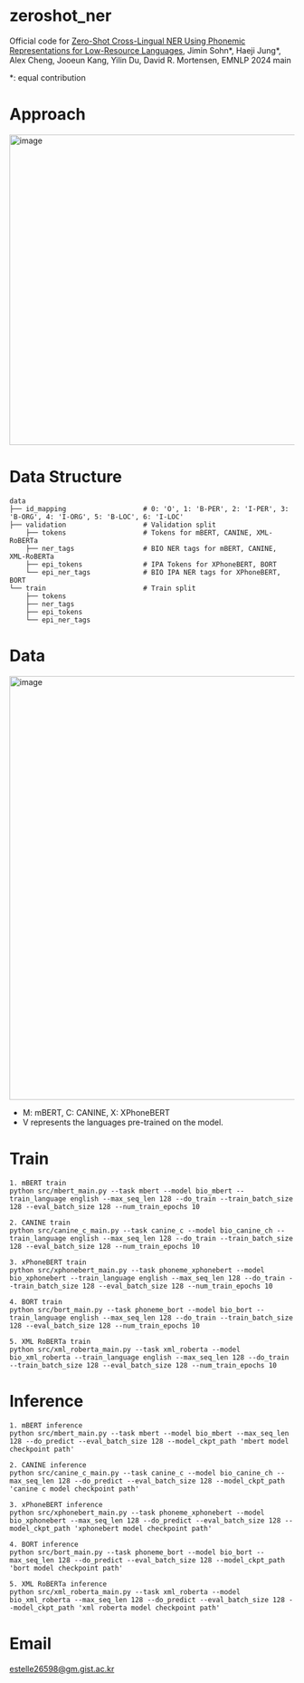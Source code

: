 # zeroshot_ner
Official code for [Zero-Shot Cross-Lingual NER Using Phonemic Representations for Low-Resource Languages](https://arxiv.org/abs/2406.16030), Jimin Sohn*, Haeji Jung*, Alex Cheng, Jooeun Kang, Yilin Du, David R. Mortensen, EMNLP 2024 main

*: equal contribution

# Approach
<img width="548" alt="image" src="https://github.com/user-attachments/assets/6c8c95f0-9a65-49e4-8feb-3fc85afa6196">

# Data Structure
```
data
├── id_mapping                   # 0: 'O', 1: 'B-PER', 2: 'I-PER', 3: 'B-ORG', 4: 'I-ORG', 5: 'B-LOC', 6: 'I-LOC'
├── validation                   # Validation split
    ├── tokens                   # Tokens for mBERT, CANINE, XML-RoBERTa
    ├── ner_tags                 # BIO NER tags for mBERT, CANINE, XML-RoBERTa
    ├── epi_tokens               # IPA Tokens for XPhoneBERT, BORT
    └── epi_ner_tags             # BIO IPA NER tags for XPhoneBERT, BORT
└── train                        # Train split
    ├── tokens                   
    ├── ner_tags
    ├── epi_tokens
    └── epi_ner_tags
```

# Data
<img width="748" alt="image" src="https://github.com/user-attachments/assets/e23687ea-1a2a-40c8-a28a-4b282b4391a8">

- M: mBERT, C: CANINE, X: XPhoneBERT
- V represents the languages pre-trained on the model.

# Train
```
1. mBERT train
python src/mbert_main.py --task mbert --model bio_mbert --train_language english --max_seq_len 128 --do_train --train_batch_size 128 --eval_batch_size 128 --num_train_epochs 10

2. CANINE train
python src/canine_c_main.py --task canine_c --model bio_canine_ch --train_language english --max_seq_len 128 --do_train --train_batch_size 128 --eval_batch_size 128 --num_train_epochs 10

3. xPhoneBERT train
python src/xphonebert_main.py --task phoneme_xphonebert --model bio_xphonebert --train_language english --max_seq_len 128 --do_train --train_batch_size 128 --eval_batch_size 128 --num_train_epochs 10

4. BORT train
python src/bort_main.py --task phoneme_bort --model bio_bort --train_language english --max_seq_len 128 --do_train --train_batch_size 128 --eval_batch_size 128 --num_train_epochs 10

5. XML RoBERTa train
python src/xml_roberta_main.py --task xml_roberta --model bio_xml_roberta --train_language english --max_seq_len 128 --do_train --train_batch_size 128 --eval_batch_size 128 --num_train_epochs 10
```
# Inference
```
1. mBERT inference
python src/mbert_main.py --task mbert --model bio_mbert --max_seq_len 128 --do_predict --eval_batch_size 128 --model_ckpt_path 'mbert model checkpoint path'

2. CANINE inference
python src/canine_c_main.py --task canine_c --model bio_canine_ch --max_seq_len 128 --do_predict --eval_batch_size 128 --model_ckpt_path 'canine c model checkpoint path'

3. xPhoneBERT inference
python src/xphonebert_main.py --task phoneme_xphonebert --model bio_xphonebert --max_seq_len 128 --do_predict --eval_batch_size 128 --model_ckpt_path 'xphonebert model checkpoint path'

4. BORT inference
python src/bort_main.py --task phoneme_bort --model bio_bort --max_seq_len 128 --do_predict --eval_batch_size 128 --model_ckpt_path 'bort model checkpoint path'

5. XML RoBERTa inference
python src/xml_roberta_main.py --task xml_roberta --model bio_xml_roberta --max_seq_len 128 --do_predict --eval_batch_size 128 --model_ckpt_path 'xml roberta model checkpoint path'
```

# Email
estelle26598@gm.gist.ac.kr
